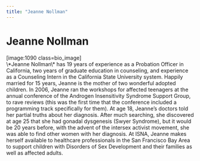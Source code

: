 ```yaml
---
title: "Jeanne Nollman"
---
```


# Jeanne Nollman

<p>[image:1090 class=bio_image]  <br />
\*Jeanne Nollman\* has 19 years of experience as a Probation Officer in California, two years of graduate education in counseling, and experience as a Counseling Intern in the California State University system. Happily married for 15 years, Jeanne is the mother of two wonderful adopted children. In 2006, Jeanne ran the workshops for affected teenagers at the annual conference of the Androgen Insensitivity Syndrome Support Group, to rave reviews (this was the first time that the conference included a programming track specifically for them). At age 18, Jeanne&#8217;s doctors told her partial truths about her diagnosis. After much searching, she discovered at age 25 that she had gonadal dysgenesis (Swyer Syndrome), but it would be 20 years before, with the advent of the intersex activist movement, she was able to find other women with her diagnosis. At <span class="caps">ISNA</span>, Jeanne makes herself available to healthcare professionals in the San Francisco Bay Area to support children with Disorders of Sex Development and their families as well as affected adults.</p>